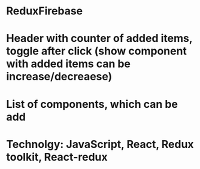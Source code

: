 # ReduxFirebase
# Header with counter of added items, toggle after click (show component with added items can be increase/decreaese)
# List of components, which can be add
# Technolgy: JavaScript, React, Redux toolkit, React-redux
